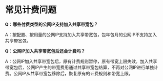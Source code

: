 # 常见计费问题

**Q：哪些付费类型的公网IP支持加入共享带宽包？**

A：按配置、按用量的公网IP支持加入共享带宽包，包年包月的公网IP不支持加入共享带宽包。


**Q：公网IP加入共享带宽包后还会计费吗？**

A：公网IP加入共享带宽包后，原有计费规则暂停，原有带宽上限失效，加入共享带宽包后，公网IP产生的带宽费用通过共享带宽包结算，不再对公网IP进行单独计费。公网IP从共享带宽包移除后，恢复原有的计费规则和带宽上限。
